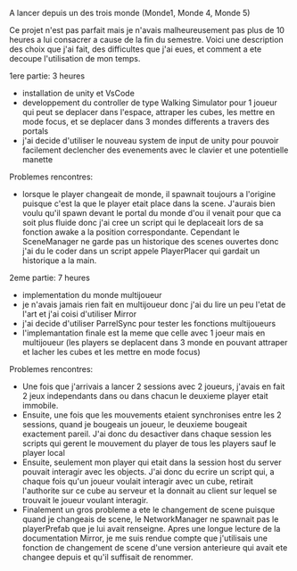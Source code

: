 A lancer depuis un des trois monde (Monde1, Monde 4, Monde 5)

Ce projet n'est pas parfait mais je n'avais malheureusement pas plus de 10 heures a lui consacrer a cause de la fin du semestre. Voici une description des choix que j'ai fait, des difficultes que j'ai eues, et comment a ete decoupe l'utilisation de mon temps.

1ere partie: 3 heures
- installation de unity et VsCode
- developpement du controller de type Walking Simulator pour 1 joueur qui peut se deplacer dans l'espace, attraper les cubes, les mettre en mode focus, et se deplacer dans 3 mondes differents a travers des portals
- j'ai decide d'utiliser le nouveau system de input de unity pour pouvoir facilement declencher des evenements avec le clavier et une potentielle manette

Problemes rencontres:
- lorsque le player changeait de monde, il spawnait toujours a l'origine puisque c'est la que le player etait place dans la scene. J'aurais bien voulu qu'il spawn devant le portal du monde d'ou il venait pour que ca soit plus fluide
donc j'ai cree un script qui le deplaceait lors de sa fonction awake a la position correspondante. Cependant le SceneManager ne garde pas un historique des scenes ouvertes donc j'ai du le coder dans un script appele PlayerPlacer qui gardait un historique a la main. 

2eme partie: 7 heures 
- implementation du monde multijoueur
- je n'avais jamais rien fait en multijoueur donc j'ai du lire un peu l'etat de l'art et j'ai coisi d'utiliser Mirror
- j'ai decide d'utiliser ParrelSync pour tester les fonctions multijoueurs
- l'implemantation finale est la meme que celle avec 1 joeur mais en multijoueur (les players se deplacent dans 3 monde en pouvant attraper et lacher les cubes et les mettre en mode focus)

Problemes rencontres:
- Une fois que j'arrivais a lancer 2 sessions avec 2 joueurs, j'avais en fait 2 jeux independants dans ou dans chacun le deuxieme player etait immobile.
- Ensuite, une fois que les mouvements etaient synchronises entre les 2 sessions, quand je bougeais un joueur, le deuxieme bougeait exactement pareil. J'ai donc du desactiver dans chaque session les scripts qui gerent le mouvement du player de tous les players sauf le player local
- Ensuite, seulement mon player qui etait dans la session host du server pouvait interagir avec les objects. J'ai donc du ecrire un script qui, a chaque fois qu'un joueur voulait interagir avec un cube, retirait l'authorite sur ce cube au serveur et la donnait au client sur lequel se trouvait le joueur voulant interagir.
- Finalement un gros probleme a ete le changement de scene puisque quand je changeais de scene, le NetworkManager ne spawnait pas le playerPrefab que je lui avait renseigne. Apres une longue lecture de la documentation Mirror, je me suis rendue compte que j'utilisais une fonction de changement de scene d'une version anterieure qui avait ete changee depuis et qu'il suffisait de renommer.
  
